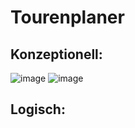 # Tourenplaner
## Konzeptionell:
![image](https://github.com/naica922/M164_Datenbanken/assets/150661049/59ba6b53-4cca-4106-b4f5-a49045f9c555)
![image](https://github.com/naica922/M164_Datenbanken/assets/150661049/4127f33c-3540-4de8-bd0d-df657450d3f3)



## Logisch:
